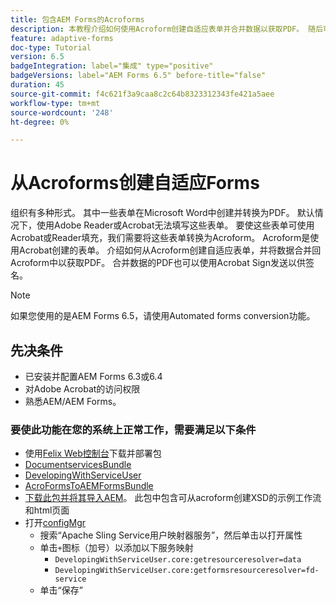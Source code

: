 ```yaml
---
title: 包含AEM Forms的Acroforms
description: 本教程介绍如何使用Acroform创建自适应表单并合并数据以获取PDF。 随后可以使用Acrobat Sign发送包含合并数据的PDF以供签名。
feature: adaptive-forms
doc-type: Tutorial
version: 6.5
badgeIntegration: label="集成" type="positive"
badgeVersions: label="AEM Forms 6.5" before-title="false"
duration: 45
source-git-commit: f4c621f3a9caa8c2c64b8323312343fe421a5aee
workflow-type: tm+mt
source-wordcount: '248'
ht-degree: 0%

---
```



# 从Acroforms创建自适应Forms

组织有多种形式。 其中一些表单在Microsoft Word中创建并转换为PDF。 默认情况下，使用Adobe Reader或Acrobat无法填写这些表单。 要使这些表单可使用Acrobat或Reader填充，我们需要将这些表单转换为Acroform。 Acroform是使用Acrobat创建的表单。 介绍如何从Acroform创建自适应表单，并将数据合并回Acroform中以获取PDF。 合并数据的PDF也可以使用Acrobat Sign发送以供签名。

>[!NOTE]
>
>如果您使用的是AEM Forms 6.5，请使用Automated forms conversion功能。

## 先决条件

* 已安装并配置AEM Forms 6.3或6.4
* 对Adobe Acrobat的访问权限
* 熟悉AEM/AEM Forms。

### 要使此功能在您的系统上正常工作，需要满足以下条件

* 使用[Felix Web控制台](http://localhost:4502/system/console/bundles)下载并部署包
* [DocumentservicesBundle](/help/forms/assets/common-osgi-bundles/AEMFormsDocumentServices.core-1.0-SNAPSHOT.jar)
* [DevelopingWithServiceUser](/help/forms/assets/common-osgi-bundles/DevelopingWithServiceUser.jar)
* [AcroFormsToAEMFormsBundle](https://forms.enablementadobe.com/content/DemoServerBundles/AcroFormToAEMForm.core-1.0-SNAPSHOT.jar)
* [下载此包并将其导入AEM](assets/acro-form-aem-form.zip)。 此包中包含可从acroform创建XSD的示例工作流和html页面
* 打开[configMgr](http://localhost:4502/system/console/configMgr)
   * 搜索“Apache Sling Service用户映射器服务”，然后单击以打开属性
   * 单击`+`图标（加号）以添加以下服务映射
      * `DevelopingWithServiceUser.core:getresourceresolver=data`
      * `DevelopingWithServiceUser.core:getformsresourceresolver=fd-service`
   * 单击“保存”
